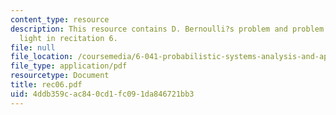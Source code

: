 ```yaml
---
content_type: resource
description: This resource contains D. Bernoulli?s problem and problem on traffic
  light in recitation 6.
file: null
file_location: /coursemedia/6-041-probabilistic-systems-analysis-and-applied-probability-spring-2006/4ddb359cac840cd1fc091da846721bb3_rec06.pdf
file_type: application/pdf
resourcetype: Document
title: rec06.pdf
uid: 4ddb359c-ac84-0cd1-fc09-1da846721bb3
---
```

